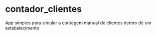 # contador_clientes
App simples para simular a contagem manual de clientes dentro de um estabelecimento
